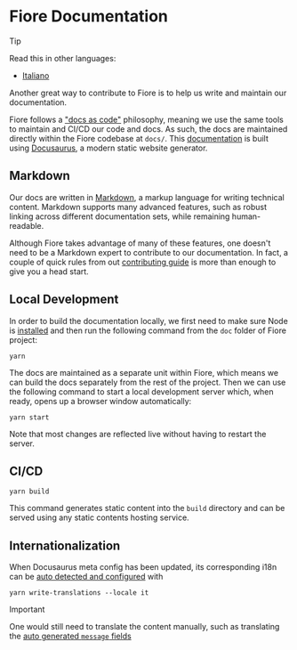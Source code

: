 Fiore Documentation
===================

> [!TIP]
>
> Read this in other languages:
>
> - [Italiano](README.it.md)

Another great way to contribute to Fiore is to help us write and maintain our documentation.

Fiore follows a ["docs as code"](https://writethedocs.qubitpi.org/en/latest/guide/docs-as-code/) philosophy, meaning we
use the same tools to maintain and CI/CD our code and docs. As such, the docs are maintained directly within
the Fiore codebase at `docs/`. This [documentation](http://fiore.qubitpi.org/) is built using
[Docusaurus](https://docusaurus.qubitpi.org/), a modern static website generator.

Markdown
--------

Our docs are written in [Markdown](https://en.wikipedia.org/wiki/Markdown), a markup language for writing technical
content. Markdown supports many advanced features, such as robust linking across different documentation sets, while
remaining human-readable.

Although Fiore takes advantage of many of these features, one doesn't need to be a Markdown expert to contribute to
our documentation. In fact, a couple of quick rules from out
[contributing guide](https://fiore.qubitpi.org/docs/contributing/markdown-documentation-style-guide) is more than
enough to give you a head start.

Local Development
-----------------

In order to build the documentation locally, we first need to make sure Node is
[installed](https://nodesource.com/products/distributions) and then run the following command from the `doc` folder of
Fiore project:

```console
yarn
```

The docs are maintained as a separate unit within Fiore, which means we can build the docs separately from the rest
of the project. Then we can use the following command to start a local development server which, when ready, opens up a
browser window automatically:

```console
yarn start
```

Note that most changes are reflected live without having to restart the server.

CI/CD
-----

```console
yarn build
```

This command generates static content into the `build` directory and can be served using any static contents hosting
service.

Internationalization
--------------------

When Docusaurus meta config has been updated, its corresponding i18n can be
[auto detected and configured](https://docusaurus.qubitpi.org/docs/i18n/tutorial#translate-plugin-data) with

```console
yarn write-translations --locale it
```

> [!IMPORTANT]
>
> One would still need to translate the content manually, such as translating the
> [auto generated `message` fields](i18n/it/docusaurus-plugin-content-docs/current.json)
